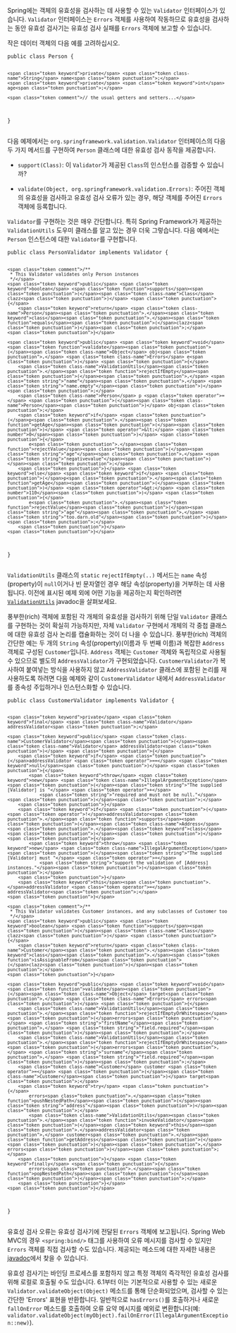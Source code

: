 <p>Spring에는 객체의 유효성을 검사하는 데 사용할 수 있는 <code>Validator</code> 인터페이스가 있습니다. <code>Validator</code> 인터페이스는 <code>Errors</code> 객체를 사용하여 작동하므로 유효성을 검사하는 동안 유효성 검사기는 유효성 검사 실패를 <code>Errors</code> 객체에 보고할 수 있습니다.</p>
<p>작은 데이터 객체의 다음 예를 고려하십시오.</p>
<pre><code class="language-java"><span class="token keyword">public</span> <span class="token keyword">class</span> <span class="token class-name">Person</span> <span class="token punctuation">{</span>

	<span class="token keyword">private</span> <span class="token class-name">String</span> name<span class="token punctuation">;</span>
	<span class="token keyword">private</span> <span class="token keyword">int</span> age<span class="token punctuation">;</span>

	<span class="token comment">// the usual getters and setters...</span>
<span class="token punctuation">}</span></code></pre>
<p>다음 예제에서는 <code>org.springframework.validation.Validator</code> 인터페이스의 다음 두 가지 메서드를 구현하여 <code>Person</code> 클래스에 대한 유효성 검사 동작을 제공합니다.</p>
<ul>
<li>
<p><code>support(Class)</code>: 이 <code>Validator</code>가 제공된 <code>Class</code>의 인스턴스를 검증할 수 있습니까?</p>
</li>
<li>
<p><code>validate(Object, org.springframework.validation.Errors)</code>: 주어진 객체의 유효성을 검사하고 유효성 검사 오류가 있는 경우, 해당 객체를 주어진 <code>Errors</code> 객체에 등록합니다.</p>
</li>
</ul>
<p><code>Validator</code>를 구현하는 것은 매우 간단합니다. 특히 Spring Framework가 제공하는 <code>ValidationUtils</code> 도우미 클래스를 알고 있는 경우 더욱 그렇습니다. 다음 예에서는 <code>Person</code> 인스턴스에 대한 <code>Validator</code>를 구현합니다.</p>
<pre><code class="language-java"><span class="token keyword">public</span> <span class="token keyword">class</span> <span class="token class-name">PersonValidator</span> <span class="token keyword">implements</span> <span class="token class-name">Validator</span> <span class="token punctuation">{</span>

	<span class="token comment">/**
	 * This Validator validates only Person instances
	 */</span>
	<span class="token keyword">public</span> <span class="token keyword">boolean</span> <span class="token function">supports</span><span class="token punctuation">(</span><span class="token class-name">Class</span> clazz<span class="token punctuation">)</span> <span class="token punctuation">{</span>
		<span class="token keyword">return</span> <span class="token class-name">Person</span><span class="token punctuation">.</span><span class="token keyword">class</span><span class="token punctuation">.</span><span class="token function">equals</span><span class="token punctuation">(</span>clazz<span class="token punctuation">)</span><span class="token punctuation">;</span>
	<span class="token punctuation">}</span>

	<span class="token keyword">public</span> <span class="token keyword">void</span> <span class="token function">validate</span><span class="token punctuation">(</span><span class="token class-name">Object</span> obj<span class="token punctuation">,</span> <span class="token class-name">Errors</span> e<span class="token punctuation">)</span> <span class="token punctuation">{</span>
		<span class="token class-name">ValidationUtils</span><span class="token punctuation">.</span><span class="token function">rejectIfEmpty</span><span class="token punctuation">(</span>e<span class="token punctuation">,</span> <span class="token string">"name"</span><span class="token punctuation">,</span> <span class="token string">"name.empty"</span><span class="token punctuation">)</span><span class="token punctuation">;</span>
		<span class="token class-name">Person</span> p <span class="token operator">=</span> <span class="token punctuation">(</span><span class="token class-name">Person</span><span class="token punctuation">)</span> obj<span class="token punctuation">;</span>
		<span class="token keyword">if</span> <span class="token punctuation">(</span>p<span class="token punctuation">.</span><span class="token function">getAge</span><span class="token punctuation">(</span><span class="token punctuation">)</span> <span class="token operator">&lt;</span> <span class="token number">0</span><span class="token punctuation">)</span> <span class="token punctuation">{</span>
			e<span class="token punctuation">.</span><span class="token function">rejectValue</span><span class="token punctuation">(</span><span class="token string">"age"</span><span class="token punctuation">,</span> <span class="token string">"negativevalue"</span><span class="token punctuation">)</span><span class="token punctuation">;</span>
		<span class="token punctuation">}</span> <span class="token keyword">else</span> <span class="token keyword">if</span> <span class="token punctuation">(</span>p<span class="token punctuation">.</span><span class="token function">getAge</span><span class="token punctuation">(</span><span class="token punctuation">)</span> <span class="token operator">&gt;</span> <span class="token number">110</span><span class="token punctuation">)</span> <span class="token punctuation">{</span>
			e<span class="token punctuation">.</span><span class="token function">rejectValue</span><span class="token punctuation">(</span><span class="token string">"age"</span><span class="token punctuation">,</span> <span class="token string">"too.darn.old"</span><span class="token punctuation">)</span><span class="token punctuation">;</span>
		<span class="token punctuation">}</span>
	<span class="token punctuation">}</span>
<span class="token punctuation">}</span></code></pre>
<p><code>ValidationUtils</code> 클래스의 <code>static</code> <code>rejectIfEmpty(..)</code> 메서드는 <code>name</code> 속성(property)이 <code>null</code>이거나 빈 문자열인 경우 해당 속성(property)을 거부하는 데 사용됩니다. 이전에 표시된 예제 외에 어떤 기능을 제공하는지 확인하려면 <a href="https://docs.spring.io/spring-framework/docs/6.1.5/javadoc-api/org/springframework/validation/ValidationUtils.html"><code>ValidationUtils</code></a> javadoc을 살펴보세요.</p>
<p>풍부한(rich) 객체에 포함된 각 개체의 유효성을 검사하기 위해 단일 <code>Validator</code> 클래스를 구현하는 것이 확실히 가능하지만, 자체 <code>Validator</code> 구현에서 개체의 각 중첩 클래스에 대한 유효성 검사 논리를 캡슐화하는 것이 더 나을 수 있습니다. 풍부한(rich) 객체의 간단한 예는 두 개의 <code>String</code> 속성(property)(이름과 두 번째 이름)과 복잡한 <code>Address</code> 객체로 구성된 <code>Customer</code>입니다. <code>Address</code> 객체는 <code>Customer</code> 객체와 독립적으로 사용될 수 있으므로 별도의 <code>AddressValidator</code>가 구현되었습니다. <code>CustomerValidator</code>가 복사하여 붙여넣는 방식을 사용하지 않고 <code>AddressValidator</code> 클래스에 포함된 논리를 재사용하도록 하려면 다음 예제와 같이 <code>CustomerValidator</code> 내에서 <code>AddressValidator</code>를 종속성 주입하거나 인스턴스화할 수 있습니다.</p>
<pre><code class="language-java"><span class="token keyword">public</span> <span class="token keyword">class</span> <span class="token class-name">CustomerValidator</span> <span class="token keyword">implements</span> <span class="token class-name">Validator</span> <span class="token punctuation">{</span>

	<span class="token keyword">private</span> <span class="token keyword">final</span> <span class="token class-name">Validator</span> addressValidator<span class="token punctuation">;</span>

	<span class="token keyword">public</span> <span class="token class-name">CustomerValidator</span><span class="token punctuation">(</span><span class="token class-name">Validator</span> addressValidator<span class="token punctuation">)</span> <span class="token punctuation">{</span>
		<span class="token keyword">if</span> <span class="token punctuation">(</span>addressValidator <span class="token operator">==</span> <span class="token keyword">null</span><span class="token punctuation">)</span> <span class="token punctuation">{</span>
			<span class="token keyword">throw</span> <span class="token keyword">new</span> <span class="token class-name">IllegalArgumentException</span><span class="token punctuation">(</span><span class="token string">"The supplied [Validator] is "</span> <span class="token operator">+</span>
				<span class="token string">"required and must not be null."</span><span class="token punctuation">)</span><span class="token punctuation">;</span>
		<span class="token punctuation">}</span>
		<span class="token keyword">if</span> <span class="token punctuation">(</span><span class="token operator">!</span>addressValidator<span class="token punctuation">.</span><span class="token function">supports</span><span class="token punctuation">(</span><span class="token class-name">Address</span><span class="token punctuation">.</span><span class="token keyword">class</span><span class="token punctuation">)</span><span class="token punctuation">)</span> <span class="token punctuation">{</span>
			<span class="token keyword">throw</span> <span class="token keyword">new</span> <span class="token class-name">IllegalArgumentException</span><span class="token punctuation">(</span><span class="token string">"The supplied [Validator] must "</span> <span class="token operator">+</span>
				<span class="token string">"support the validation of [Address] instances."</span><span class="token punctuation">)</span><span class="token punctuation">;</span>
		<span class="token punctuation">}</span>
		<span class="token keyword">this</span><span class="token punctuation">.</span>addressValidator <span class="token operator">=</span> addressValidator<span class="token punctuation">;</span>
	<span class="token punctuation">}</span>

	<span class="token comment">/**
	 * This Validator validates Customer instances, and any subclasses of Customer too
	 */</span>
	<span class="token keyword">public</span> <span class="token keyword">boolean</span> <span class="token function">supports</span><span class="token punctuation">(</span><span class="token class-name">Class</span> clazz<span class="token punctuation">)</span> <span class="token punctuation">{</span>
		<span class="token keyword">return</span> <span class="token class-name">Customer</span><span class="token punctuation">.</span><span class="token keyword">class</span><span class="token punctuation">.</span><span class="token function">isAssignableFrom</span><span class="token punctuation">(</span>clazz<span class="token punctuation">)</span><span class="token punctuation">;</span>
	<span class="token punctuation">}</span>

	<span class="token keyword">public</span> <span class="token keyword">void</span> <span class="token function">validate</span><span class="token punctuation">(</span><span class="token class-name">Object</span> target<span class="token punctuation">,</span> <span class="token class-name">Errors</span> errors<span class="token punctuation">)</span> <span class="token punctuation">{</span>
		<span class="token class-name">ValidationUtils</span><span class="token punctuation">.</span><span class="token function">rejectIfEmptyOrWhitespace</span><span class="token punctuation">(</span>errors<span class="token punctuation">,</span> <span class="token string">"firstName"</span><span class="token punctuation">,</span> <span class="token string">"field.required"</span><span class="token punctuation">)</span><span class="token punctuation">;</span>
		<span class="token class-name">ValidationUtils</span><span class="token punctuation">.</span><span class="token function">rejectIfEmptyOrWhitespace</span><span class="token punctuation">(</span>errors<span class="token punctuation">,</span> <span class="token string">"surname"</span><span class="token punctuation">,</span> <span class="token string">"field.required"</span><span class="token punctuation">)</span><span class="token punctuation">;</span>
		<span class="token class-name">Customer</span> customer <span class="token operator">=</span> <span class="token punctuation">(</span><span class="token class-name">Customer</span><span class="token punctuation">)</span> target<span class="token punctuation">;</span>
		<span class="token keyword">try</span> <span class="token punctuation">{</span>
			errors<span class="token punctuation">.</span><span class="token function">pushNestedPath</span><span class="token punctuation">(</span><span class="token string">"address"</span><span class="token punctuation">)</span><span class="token punctuation">;</span>
			<span class="token class-name">ValidationUtils</span><span class="token punctuation">.</span><span class="token function">invokeValidator</span><span class="token punctuation">(</span><span class="token keyword">this</span><span class="token punctuation">.</span>addressValidator<span class="token punctuation">,</span> customer<span class="token punctuation">.</span><span class="token function">getAddress</span><span class="token punctuation">(</span><span class="token punctuation">)</span><span class="token punctuation">,</span> errors<span class="token punctuation">)</span><span class="token punctuation">;</span>
		<span class="token punctuation">}</span> <span class="token keyword">finally</span> <span class="token punctuation">{</span>
			errors<span class="token punctuation">.</span><span class="token function">popNestedPath</span><span class="token punctuation">(</span><span class="token punctuation">)</span><span class="token punctuation">;</span>
		<span class="token punctuation">}</span>
	<span class="token punctuation">}</span>
<span class="token punctuation">}</span></code></pre>
<p>유효성 검사 오류는 유효성 검사기에 전달된 <code>Errors</code> 객체에 보고됩니다. Spring Web MVC의 경우 <code>&lt;spring:bind/&gt;</code> 태그를 사용하여 오류 메시지를 검사할 수 있지만 <code>Errors</code> 객체를 직접 검사할 수도 있습니다. 제공되는 메소드에 대한 자세한 내용은 <a href="https://docs.spring.io/spring-framework/docs/6.1.5/javadoc-api/org/springframework/validation/Errors.html">javadoc</a>에서 찾을 수 있습니다.</p>
<p>유효성 검사기는 바인딩 프로세스를 포함하지 않고 특정 객체의 즉각적인 유효성 검사를 위해 로컬로 호출될 수도 있습니다. 6.1부터 이는 기본적으로 사용할 수 있는 새로운 <code>Validator.validateObject(Object)</code> 메소드를 통해 단순화되었으며, 검사할 수 있는 간단한 'Errors' 표현을 반환합니다. 일반적으로 <code>hasErrors()</code>를 호출하거나 새로운 <code>fallOnError</code> 메소드를 호출하여 오류 요약 메시지를 예외로 변환합니다(예: <code>validator.validateObject(myObject).failOnError(IllegalArgumentException::new)</code>).</p>